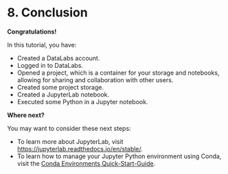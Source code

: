 # 8. Conclusion

__Congratulations!__

In this tutorial, you have:

* Created a DataLabs account.
* Logged in to DataLabs.
* Opened a project, which is a container for your storage and notebooks, allowing for
sharing and collaboration with other users.
* Created some project storage.
* Created a JupyterLab notebook.
* Executed some Python in a Jupyter notebook.

__Where next?__

You may want to consider these next steps:

* To learn more about JupyterLab, visit <https://jupyterlab.readthedocs.io/en/stable/>.
* To learn how to manage your Jupyter Python environment using Conda, visit the
[Conda Environments Quick-Start-Guide](../conda_environments.md).
